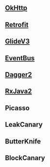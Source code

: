 ## [OkHttp](https://github.com/assess15/SourceCode/blob/master/app/src/main/java/cn/ju/openProject/okHttp/OkHttp.md)

## [Retrofit](https://github.com/assess15/SourceCode/blob/master/app/src/main/java/cn/ju/openProject/retrofit/Retrofit.md)
## [GlideV3](https://github.com/assess15/SourceCode/blob/master/app/src/main/java/cn/ju/openProject/glide/Glide.md)
## [EventBus](https://github.com/assess15/SourceCode/blob/master/app/src/main/java/cn/ju/openProject/eventBus/EventBus.md)
## [Dagger2](https://github.com/assess15/SourceCode/blob/master/app/src/main/java/cn/ju/openProject/dagger2/Dagger2.md)
## [RxJava2](https://github.com/assess15/SourceCode/blob/master/app/src/main/java/cn/ju/openProject/rx/rxjava2/RxJava2.md)
## Picasso
## LeakCanary
## ButterKnife
## BlockCanary


